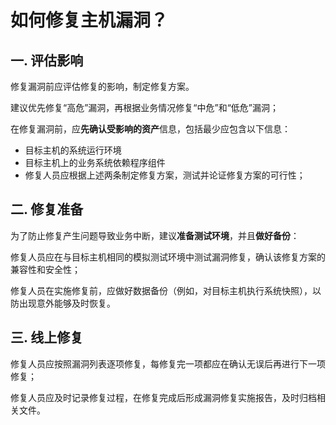 

# 如何修复主机漏洞？

## 一. 评估影响

修复漏洞前应评估修复的影响，制定修复方案。

建议优先修复“高危”漏洞，再根据业务情况修复“中危”和“低危”漏洞；

在修复漏洞前，应**先确认受影响的资产**信息，包括最少应包含以下信息：

  - 目标主机的系统运行环境
  - 目标主机上的业务系统依赖程序组件
  - 修复人员应根据上述两条制定修复方案，测试并论证修复方案的可行性；

## 二. 修复准备

为了防止修复产生问题导致业务中断，建议**准备测试环境**，并且**做好备份**：

修复人员应在与目标主机相同的模拟测试环境中测试漏洞修复，确认该修复方案的兼容性和安全性；

修复人员在实施修复前，应做好数据备份（例如，对目标主机执行系统快照），以防出现意外能够及时恢复。

## 三. 线上修复

修复人员应按照漏洞列表逐项修复，每修复完一项都应在确认无误后再进行下一项修复；

修复人员应及时记录修复过程，在修复完成后形成漏洞修复实施报告，及时归档相关文件。
